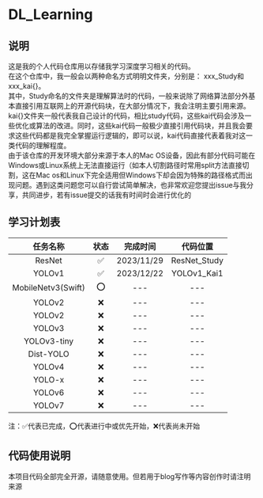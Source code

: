 # DL_Learning
## 说明
这是我的个人代码仓库用以存储我学习深度学习相关的代码。<br>
在这个仓库中，我一般会以两种命名方式明明文件夹，分别是：
xxx_Study和xxx_kai{}。<br>
其中，Study命名的文件夹是理解算法时的代码，一般来说除了网络算法部分外基本直接引用互联网上的开源代码块，在大部分情况下，我会注明主要引用来源。<br>
kai{}文件夹一般代表我自己设计的代码，相比study代码，这些kai代码会涉及一些优化或算法的改进。同时，这些kai代码一般极少直接引用代码块，并且我会要求这些代码都是我完全掌握运行逻辑的，即可以说，kai代码直接代表着我对这一类代码的理解程度。<br>
由于该仓库的开发环境大部分来源于本人的Mac OS设备，因此有部分代码可能在Windows或Linux系统上无法直接运行（如本人切割路径时常用split方法直接切割，这在Mac os和Linux下完全适用但Windows下却会因为特殊的路径格式而出现问题。遇到这类问题您可以自行尝试简单解决，也非常欢迎您提出issue与我分享，共同进步，若有issue提交的话我有时间时会进行优化的<br>

## 学习计划表

|     任务名称      | 状态 |    完成时间    |     代码位置     |
|:-------------:|:--:|:----------:|:------------:|
|    ResNet     | ✅  | 2023/11/29 | ResNet_Study |
|    YOLOv1     | ✅  | 2023/12/22 | YOLOv1_Kai1  |
| MobileNetv3(Swift) | ⭕️ |    ---     |     ---      |
|    YOLOv2     | ❌  |    ---     |     ---      |
|    YOLOv2     | ❌  |    ---     |     ---      |
|    YOLOv3     | ❌  |    ---     |     ---      |
|  YOLOv3-tiny  | ❌  |    ---     |     ---      |
|   Dist-YOLO   | ❌  |    ---     |     ---      |
|    YOLOv4     | ❌  |    ---     |     ---      |
|    YOLO-x     | ❌  |    ---     |     ---      |
|    YOLOv6     | ❌  |    ---     |     ---      |
|    YOLOv7     | ❌  |    ---     |     ---      |
注：✅代表已完成，⭕️代表进行中或优先开始，❌代表尚未开始<br>

## 代码使用说明
本项目代码全部完全开源，请随意使用。但若用于blog写作等内容创作时请注明来源